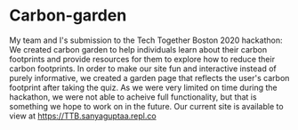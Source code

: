 # Carbon-garden
My team and I's submission to the Tech Together Boston 2020 hackathon:
We created carbon garden to help individuals learn about their carbon footprints and provide resources for them to explore how to reduce their carbon footprints. In order to make our site fun and interactive instead of purely informative, we created a garden page that reflects the user's carbon footprint after taking the quiz. As we were very limited on time during the hackathon, we were not able to acheive full functionality, but that is something we hope to work on in the future. Our current site is available to view at https://TTB.sanyaguptaa.repl.co 
